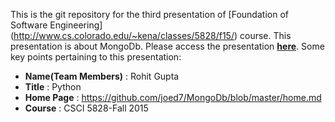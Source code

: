 This is the git repository for the third presentation of [Foundation of Software Engineering] (http://www.cs.colorado.edu/~kena/classes/5828/f15/) course. This presentation is about MongoDb.
Please access the presentation [__here__](https://github.com/joed7/MongoDb/blob/master/home.md). Some key points pertaining to this presentation:

* __Name(Team Members)__ : Rohit Gupta
* __Title__ : Python
* __Home Page__ : https://github.com/joed7/MongoDb/blob/master/home.md
* __Course__ : CSCI 5828-Fall 2015  
